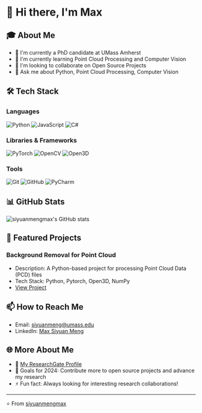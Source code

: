 # 👋 Hi there, I'm Max

## 🎓 About Me
- 🔭 I'm currently a PhD candidate at UMass Amherst
- 🌱 I'm currently learning Point Cloud Processing and Computer Vision
- 👯 I'm looking to collaborate on Open Source Projects
- 💬 Ask me about Python, Point Cloud Processing, Computer Vision

## 🛠 Tech Stack
### Languages
![Python](https://img.shields.io/badge/-Python-333333?style=flat&logo=python)
![JavaScript](https://img.shields.io/badge/-JavaScript-333333?style=flat&logo=javascript)
![C#](https://img.shields.io/badge/-C%23-333333?style=flat&logo=csharp)

### Libraries & Frameworks
![PyTorch](https://img.shields.io/badge/-PyTorch-333333?style=flat&logo=pytorch)
![OpenCV](https://img.shields.io/badge/-OpenCV-333333?style=flat&logo=opencv)
![Open3D](https://img.shields.io/badge/-Open3D-333333?style=flat&logo=open3d)

### Tools
![Git](https://img.shields.io/badge/-Git-333333?style=flat&logo=git)
![GitHub](https://img.shields.io/badge/-GitHub-333333?style=flat&logo=github)
![PyCharm](https://img.shields.io/badge/-PyCharm-333333?style=flat&logo=pycharm)

## 📊 GitHub Stats
![siyuanmengmax's GitHub stats](https://github-readme-stats.vercel.app/api?username=siyuanmengmax&show_icons=true&theme=radical)

## 🎯 Featured Projects
### Background Removal for Point Cloud
- Description: A Python-based project for processing Point Cloud Data (PCD) files
- Tech Stack: Python, Pytorch, Open3D, NumPy
- [View Project](https://github.com/siyuanmengmax/background-removal)

## 📫 How to Reach Me
- Email: [siyuanmeng@umass.edu](mailto:siyuanmeng@umass.edu)
- LinkedIn: [Max Siyuan Meng](https://www.linkedin.com/in/max-siyuan-meng-30ba312a8/)

## 🌐 More About Me
- 📝 [My ResearchGate Profile](https://www.researchgate.net/profile/Max-Siyuan-Meng)
- 🎯 Goals for 2024: Contribute more to open source projects and advance my research
- ⚡ Fun fact: Always looking for interesting research collaborations!

---
⭐️ From [siyuanmengmax](https://github.com/siyuanmengmax)
